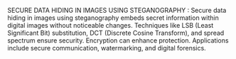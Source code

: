 SECURE DATA HIDING IN IMAGES USING STEGANOGRAPHY :
Secure data hiding in images using steganography embeds secret information within digital images without noticeable changes. Techniques like LSB (Least Significant Bit) substitution, DCT (Discrete Cosine Transform), and spread spectrum ensure security. Encryption can enhance protection. Applications include secure communication, watermarking, and digital forensics.
